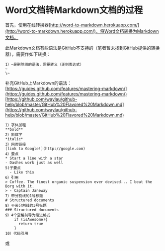 # Word文档转Markdown文档的过程

首先，使用在线转换器[http://word-to-markdown.herokuapp.com/](http://word-to-markdown.herokuapp.com/)，将Word文档转换为Markdown文档。

此Markdown文档有些语法是GitHub不支持的（笔者暂未找到GitHub提供的转换器），需要作如下转换：
```
1）~是删除线的语法，需要转义（正则表达式）
~
\~
```

补充GitHub上Markdown的语法：
[https://guides.github.com/features/mastering-markdown/](https://guides.github.com/features/mastering-markdown/)  
[https://github.com/waylau/github-help/blob/master/GitHub%20Flavored%20Markdown.md](https://github.com/waylau/github-help/blob/master/GitHub%20Flavored%20Markdown.md)  
```
1）字体加粗
**bold**
2）斜体字
*italic*
3）网页链接
[link to Google!](http://google.com)
4）要点
* Start a line with a star
- Dashes work just as well
5)子要点
  - Like this
6）引用
> Coffee. The finest organic suspension ever devised... I beat the Borg with it.
> - Captain Janeway
7）带分割线的1号标题
# Structured documents
8）不带分割线的3号标题
### Structured documents
9）4个空格前导为缩进格式
    if (isAwesome){
      return true
    }
10）代码引用
```
或
```javascript
```